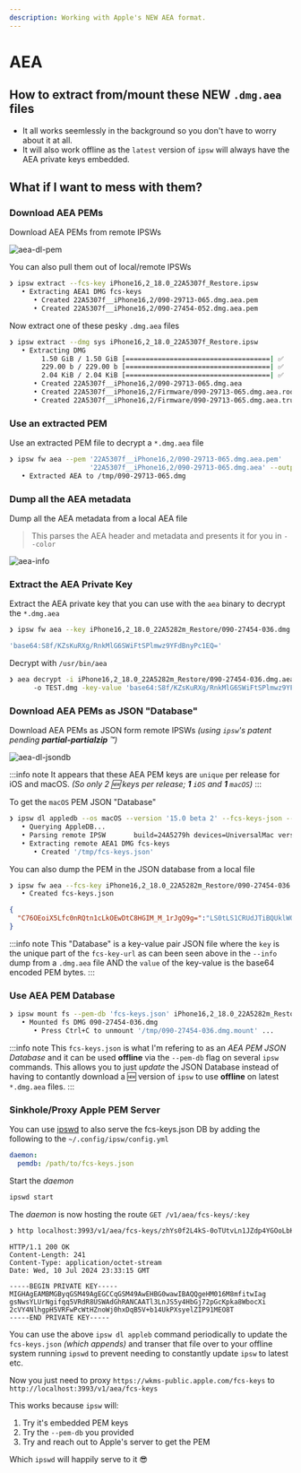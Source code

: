 ```yaml
---
description: Working with Apple's NEW AEA format.
---
```


# AEA

## How to extract from/mount these NEW `.dmg.aea` files

- It all works seemlessly in the background so you don't have to worry about it at all.
- It will also work offline as the `latest` version of `ipsw` will always have the AEA private keys embedded.

## What if I **want** to mess with them?

### Download AEA PEMs

Download AEA PEMs from remote IPSWs

![aea-dl-pem](../../static/img/guides/aea-dl-pem.webp)

You can also pull them out of local/remote IPSWs

```bash
❯ ipsw extract --fcs-key iPhone16,2_18.0_22A5307f_Restore.ipsw
   • Extracting AEA1 DMG fcs-keys
      • Created 22A5307f__iPhone16,2/090-29713-065.dmg.aea.pem
      • Created 22A5307f__iPhone16,2/090-27454-052.dmg.aea.pem
```

Now extract one of these pesky `.dmg.aea` files

```bash
❯ ipsw extract --dmg sys iPhone16,2_18.0_22A5307f_Restore.ipsw
   • Extracting DMG
        1.50 GiB / 1.50 GiB [====================================| ✅  ] 1.50 GiB/s
        229.00 b / 229.00 b [====================================| ✅  ]
        2.04 KiB / 2.04 KiB [====================================| ✅  ]
      • Created 22A5307f__iPhone16,2/090-29713-065.dmg.aea
      • Created 22A5307f__iPhone16,2/Firmware/090-29713-065.dmg.aea.root_hash
      • Created 22A5307f__iPhone16,2/Firmware/090-29713-065.dmg.aea.trustcache
```

### Use an extracted PEM

Use an extracted PEM file to decrypt a `*.dmg.aea` file

```bash
❯ ipsw fw aea --pem '22A5307f__iPhone16,2/090-29713-065.dmg.aea.pem'
                    '22A5307f__iPhone16,2/090-29713-065.dmg.aea' --output /tmp
   • Extracted AEA to /tmp/090-29713-065.dmg
```

### Dump all the AEA metadata

Dump all the AEA metadata from a local AEA file

> This parses the AEA header and metadata and presents it for you in `--color`

![aea-info](../../static/img/guides/aea-info.webp)

### Extract the AEA Private Key

Extract the AEA private key that you can use with the `aea` binary to decrypt the `*.dmg.aea`

```bash
❯ ipsw fw aea --key iPhone16,2_18.0_22A5282m_Restore/090-27454-036.dmg.aea

'base64:S8f/KZsKuRXg/RnkMlG6SWiFtSPlmwz9YFdBnyPc1EQ='
```

Decrypt with `/usr/bin/aea`

```bash
❯ aea decrypt -i iPhone16,2_18.0_22A5282m_Restore/090-27454-036.dmg.aea
      -o TEST.dmg -key-value 'base64:S8f/KZsKuRXg/RnkMlG6SWiFtSPlmwz9YFdBnyPc1EQ='
```

### Download AEA PEMs as JSON "Database"

Download AEA PEMs as JSON form remote IPSWs *(using `ipsw`'s patent pending **partial-partialzip** ™️)*

![aea-dl-jsondb](../../static/img/guides/aea-dl-jsondb.webp)

:::info note
It appears that these AEA PEM keys are `unique` per release for iOS and macOS. *(So only 2 🆕 keys per release; **1** `iOS` and **1** `macOS`)*
:::

To get the `macOS` PEM JSON "Database"

```bash
❯ ipsw dl appledb --os macOS --version '15.0 beta 2' --fcs-keys-json --output /tmp --confirm
   • Querying AppleDB...
   • Parsing remote IPSW       build=24A5279h devices=UniversalMac version=15.0
   • Extracting remote AEA1 DMG fcs-keys
      • Created '/tmp/fcs-keys.json'
```

You can also dump the PEM in the JSON database from a local file

```bash
❯ ipsw fw aea --fcs-key iPhone16,2_18.0_22A5282m_Restore/090-27454-036.dmg.aea
   • Created fcs-keys.json
```
```json
{
  "C76OEoiX5Lfc0nRQtn1cLkOEwDtC8HGIM_M_1rJgQ9g=":"LS0tLS1CRUdJTiBQUklWQVRFIEtFWS0tLS0tCk1JR0hBZ0VBTUJNR0J5cUdTTTQ5QWdFR0NDcUdTTTQ5QXdFSEJHMHdhd0lCQVFRZ21qWDBwYmU2WWErMDJUek4KY0laWHZ6L1VId1lMN1JwUVFka01QV1pmT2UraFJBTkNBQVRzeUsxZEJzUFJVZU15b2hWM2VJUG5JNGw2SzhjUApWeGZGRXBEd01DdXNlTUVrV0UzV0w5QXcvTTMyRk5Ta2lYZUNpQXoxMXBOdUJVWGVmTkFPSXlkSQotLS0tLUVORCBQUklWQVRFIEtFWS0tLS0tCg=="
}
```

:::info note
This "Database" is a key-value pair JSON file where the `key` is the unique part of the `fcs-key-url` as can been seen above in the `--info` dump from a `.dmg.aea` file AND the `value` of the key-value is the base64 encoded PEM bytes.
:::

### Use AEA PEM Database

```bash
❯ ipsw mount fs --pem-db 'fcs-keys.json' iPhone16,2_18.0_22A5282m_Restore.ipsw
   • Mounted fs DMG 090-27454-036.dmg
      • Press Ctrl+C to unmount '/tmp/090-27454-036.dmg.mount' ...
```

:::info note
This `fcs-keys.json` is what I'm refering to as an *AEA PEM JSON Database* and it can be used **offline** via the `--pem-db` flag on several `ipsw` commands.  This allows you to just *update* the JSON Database instead of having to contantly download a 🆕 version of `ipsw` to use **offline** on latest `*.dmg.aea` files.
:::

### Sinkhole/Proxy Apple PEM Server

You can use [ipswd](https://blacktop.github.io/ipsw/api) to also serve the fcs-keys.json DB by adding the following to the `~/.config/ipsw/config.yml`

```yaml
daemon:
  pemdb: /path/to/fcs-keys.json
```

Start the *daemon*

```bash
ipswd start
```

The *daemon* is now hosting the route `GET /v1/aea/fcs-keys/:key`

```bash
❯ http localhost:3993/v1/aea/fcs-keys/zhYs0f2L4kS-0oTUtvLn1JZdp4YGOoLbKFBad8ui7Vo=
```
```
HTTP/1.1 200 OK
Content-Length: 241
Content-Type: application/octet-stream
Date: Wed, 10 Jul 2024 23:33:15 GMT

-----BEGIN PRIVATE KEY-----
MIGHAgEAMBMGByqGSM49AgEGCCqGSM49AwEHBG0wawIBAQQgeHM016M8mfitwIag
gsNwsYLUrNgifqq5VRdR8USWAdGhRANCAATl3LnJS5y4HbGj72pGcKpka8WbocXi
2cVY4NlhgpH5VRFwPcWtHZnoWj0hxDqB5V+b14UkPXsyelZIP91MEO8T
-----END PRIVATE KEY-----
```

You can use the above `ipsw dl appleb` command periodically to update the `fcs-keys.json` *(which appends)* and transer that file over to your offline system running `ipswd` to prevent needing to constantly update `ipsw` to latest etc.

Now you just need to proxy `https://wkms-public.apple.com/fcs-keys` to `http://localhost:3993/v1/aea/fcs-keys`

This works because `ipsw` will:

1) Try it's embedded PEM keys
2) Try the `--pem-db` you provided
3) Try and reach out to Apple's server to get the PEM
 
Which `ipswd` will happily serve to it 😎
